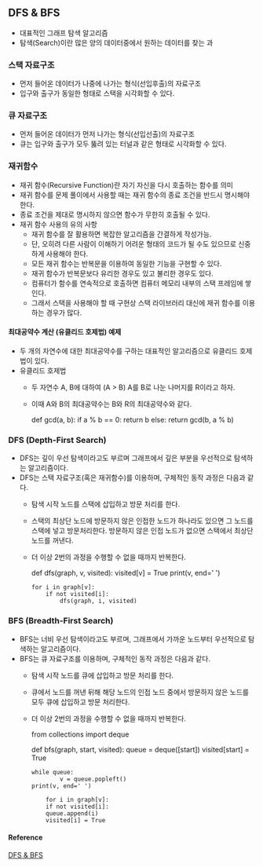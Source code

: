 ## DFS & BFS

- 대표적인 그래프 탐색 알고리즘
- 탐색(Search)이란 많은 양의 데이터중에서 원하는 데이터를 찾는 과


### 스택 자료구조

- 먼저 들어온 데이터가 나중에 나가는 형식(선입후출)의 자료구조
- 입구와 출구가 동일한 형태로 스택을 시각화할 수 있다.


### 큐 자료구조

- 먼저 들어온 데이터가 먼저 나가는 형식(선입선출)의 자료구조
- 큐는 입구와 출구가 모두 뚫려 있는 터널과 같은 형태로 시각화할 수 있다.


### 재귀함수

- 재귀 함수(Recursive Function)란 자기 자신을 다시 호출하는 함수를 의미
- 재귀 함수를 문제 풀이에서 사용할 때는 재귀 함수의 종료 조건을 반드시 명시해야 한다.
- 종료 조건을 제대로 명시하지 않으면 함수가 무한히 호출될 수 있다.
- 재귀 함수 사용의 유의 사항
	- 재귀 함수를 잘 활용하면 복잡한 알고리즘을 간결하게 작성가능.
	- 단, 오히려 다른 사람이 이해하기 어려운 형태의 코드가 될 수도 있으므로 신중하게 사용해야 한다.
	- 모든 재귀 함수는 반복문을 이용하여 동일한 기능을 구현할 수 있다.
	- 재귀 함수가 반복문보다 유리한 경우도 있고 불리한 경우도 있다.
	- 컴퓨터가 함수를 연속적으로 호출하면 컴퓨터 메모리 내부의 스택 프레임에 쌓인다.
	- 그래서 스택을 사용해야 할 때 구현상 스택 라이브러리 대신에 재귀 함수를 이용하는 경우가 많다.

#### 최대공약수 계산 (유클리드 호제법) 예제

- 두 개의 자연수에 대한 최대공약수를 구하는 대표적인 알고리즘으로 유클리드 호제법이 있다.
- 유클리드 호제법
	- 두 자연수 A, B에 대하여 (A > B) A를 B로 나눈 나머지를 R이라고 하자.
	- 이때 A와 B의 최대공약수는 B와 R의 최대공약수와 같다.

	  def gcd(a, b):
	      if a % b == 0:
	          return b
	      else:
	          return gcd(b, a % b)


### DFS (Depth-First Search)

- DFS는 깊이 우선 탐색이라고도 부르며 그래프에서 깊은 부분을 우선적으로 탐색하는 알고리즘이다.
- DFS는 스택 자료구조(혹은 재귀함수)를 이용하며, 구체적인 동작 과정은 다음과 같다.
	- 탐색 시작 노드를 스택에 삽입하고 방문 처리를 한다.
	- 스택의 최상단 노드에 방문하지 않은 인접한 노드가 하나라도 있으면 그 노드를 스택에 넣고 방문처리한다. 방문하지 않은 인접 노드가 없으면 스택에서 최상단 노드를 꺼낸다.
	- 더 이상 2번의 과정을 수행할 수 없을 때까지 반복한다.

	  def dfs(graph, v, visited):
	      visited[v] = True
	      print(v, end=' ')
		
	      for i in graph[v]:
	          if not visited[i]:
	              dfs(graph, i, visited)


### BFS (Breadth-First Search)

- BFS는 너비 우선 탐색이라고도 부르며, 그래프에서 가까운 노드부터 우선적으로 탐색하는 알고리즘이다.
- BFS는 큐 자료구조를 이용하며, 구체적인 동작 과정은 다음과 같다.
	- 탐색 시작 노드를 큐에 삽입하고 방문 처리를 한다.
	- 큐에서 노드를 꺼낸 뒤해 해당 노드의 인접 노드 중에서 방문하지 않은 노드를 모두 큐에 삽입하고 방문 처리한다.
	- 더 이상 2번의 과정을 수행할 수 없을 때까지 반복한다.

	  from collections import deque

	  def bfs(graph, start, visited):
	      queue = deque([start])
	      visited[start] = True

	      while queue:
                  v = queue.popleft()
		  print(v, end=' ')

	          for i in graph[v]:
		      if not visited[i]:
			  queue.append(i)
			  visited[i] = True


#### Reference
[DFS & BFS](https://www.youtube.com/watch?v=7C9RgOcvkvo&list=PLRx0vPvlEmdAghTr5mXQxGpHjWqSz0dgC&index=3)
